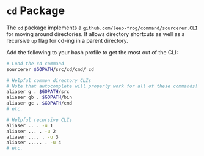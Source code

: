 # `cd` Package

The `cd` package implements a `github.com/leep-frog/command/sourcerer.CLI` for moving around directories. It allows directory shortcuts as well as a recursive `up` flag for cd-ing in a parent directory.

Add the following to your bash profile to get the most out of the CLI:

```bash
# Load the cd command
sourcerer $GOPATH/src/cd/cmd/ cd

# Helpful common directory CLIs
# Note that autocomplete will properly work for all of these commands!
aliaser g . $GOPATH/src
aliaser gb . $GOPATH/bin
aliaser gc . $GOPATH/cmd
# etc.

# Helpful recursive CLIs
aliaser .. . -u 1
aliaser ... . -u 2
aliaser .... . -u 3
aliaser ..... . -u 4
# etc.
```
